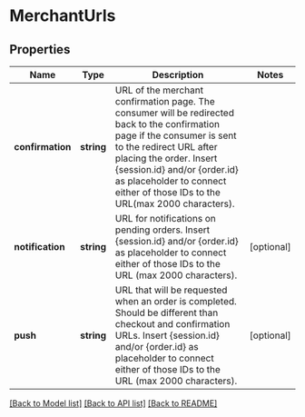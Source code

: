 # MerchantUrls

## Properties
Name | Type | Description | Notes
------------ | ------------- | ------------- | -------------
**confirmation** | **string** | URL of the merchant confirmation page. The consumer will be redirected back to the confirmation page if the consumer is sent to the redirect URL after placing the order. Insert {session.id} and/or {order.id} as placeholder to connect either of those IDs to the URL(max 2000 characters). | 
**notification** | **string** | URL for notifications on pending orders. Insert {session.id} and/or {order.id} as placeholder to connect either of those IDs to the URL (max 2000 characters). | [optional] 
**push** | **string** | URL that will be requested when an order is completed. Should be different than checkout and confirmation URLs. Insert {session.id} and/or {order.id} as placeholder to connect either of those IDs to the URL (max 2000 characters). | [optional] 

[[Back to Model list]](../../README.md#documentation-for-models) [[Back to API list]](../../README.md#documentation-for-api-endpoints) [[Back to README]](../../README.md)

